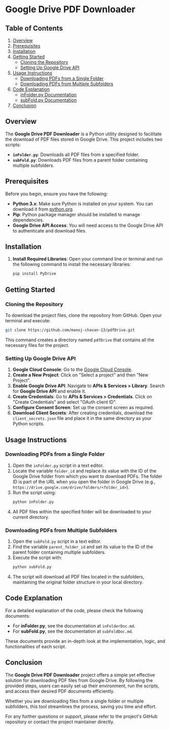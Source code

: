 # Google Drive PDF Downloader

## Table of Contents
1. [Overview](#overview)
2. [Prerequisites](#prerequisites)
3. [Installation](#installation)
4. [Getting Started](#getting-started)
   - [Cloning the Repository](#cloning-the-repository)
   - [Setting Up Google Drive API](#setting-up-google-drive-api)
5. [Usage Instructions](#usage-instructions)
   - [Downloading PDFs from a Single Folder](#downloading-pdfs-from-a-single-folder)
   - [Downloading PDFs from Multiple Subfolders](#downloading-pdfs-from-multiple-subfolders)
6. [Code Explanation](#code-explanation)
   - [inFolder.py Documentation](#inFolderpy-documentation)
   - [subFold.py Documentation](#subFoldpy-documentation)
7. [Conclusion](#conclusion)

## Overview
The **Google Drive PDF Downloader** is a Python utility designed to facilitate the download of PDF files stored in Google Drive. This project includes two scripts:
- **`inFolder.py`**: Downloads all PDF files from a specified folder.
- **`subFold.py`**: Downloads PDF files from a parent folder containing multiple subfolders.

## Prerequisites
Before you begin, ensure you have the following:
- **Python 3.x**: Make sure Python is installed on your system. You can download it from [python.org](https://www.python.org/downloads/).
- **Pip**: Python package manager should be installed to manage dependencies.
- **Google Drive API Access**: You will need access to the Google Drive API to authenticate and download files.

## Installation
1. **Install Required Libraries**: Open your command line or terminal and run the following command to install the necessary libraries:
   ```bash
   pip install PyDrive
   ```

## Getting Started

### Cloning the Repository
To download the project files, clone the repository from GitHub. Open your terminal and execute:
```bash
git clone https://github.com/manoj-chavan-13/pdfDrive.git
```
This command creates a directory named `pdfDrive` that contains all the necessary files for the project.

### Setting Up Google Drive API
1. **Google Cloud Console**: Go to the [Google Cloud Console](https://console.cloud.google.com/).
2. **Create a New Project**: Click on "Select a project" and then "New Project".
3. **Enable Google Drive API**: Navigate to **APIs & Services > Library**. Search for **Google Drive API** and enable it.
4. **Create Credentials**: Go to **APIs & Services > Credentials**. Click on "Create Credentials" and select "OAuth client ID".
5. **Configure Consent Screen**: Set up the consent screen as required. 
6. **Download Client Secrets**: After creating credentials, download the `client_secrets.json` file and place it in the same directory as your Python scripts.

## Usage Instructions

### Downloading PDFs from a Single Folder
1. Open the `inFolder.py` script in a text editor.
2. Locate the variable `folder_id` and replace its value with the ID of the Google Drive folder from which you want to download PDFs. The folder ID is part of the URL when you open the folder in Google Drive (e.g., `https://drive.google.com/drive/folders/<folder_id>`).
3. Run the script using:
   ```bash
   python inFolder.py
   ```
4. All PDF files within the specified folder will be downloaded to your current directory.

### Downloading PDFs from Multiple Subfolders
1. Open the `subFold.py` script in a text editor.
2. Find the variable `parent_folder_id` and set its value to the ID of the parent folder containing multiple subfolders.
3. Execute the script with:
   ```bash
   python subFold.py
   ```
4. The script will download all PDF files located in the subfolders, maintaining the original folder structure in your local directory.

## Code Explanation

For a detailed explanation of the code, please check the following documents:
- For **inFolder.py**, see the documentation at `inFolderDoc.md`.
- For **subFold.py**, see the documentation at `subFoldDoc.md`.

These documents provide an in-depth look at the implementation, logic, and functionalities of each script.

## Conclusion
The **Google Drive PDF Downloader** project offers a simple yet effective solution for downloading PDF files from Google Drive. By following the provided steps, users can easily set up their environment, run the scripts, and access their desired PDF documents efficiently. 

Whether you are downloading files from a single folder or multiple subfolders, this tool streamlines the process, saving you time and effort.

For any further questions or support, please refer to the project's GitHub repository or contact the project maintainer directly.

